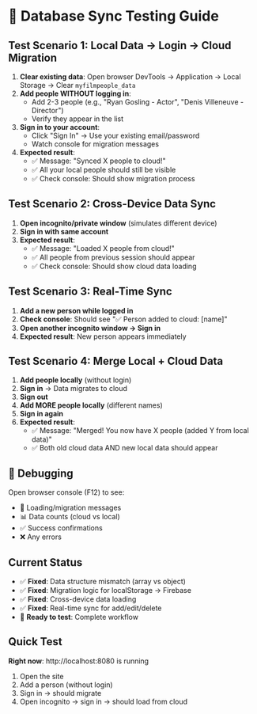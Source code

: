 # 🧪 Database Sync Testing Guide

## Test Scenario 1: Local Data → Login → Cloud Migration

1. **Clear existing data**: Open browser DevTools → Application → Local Storage → Clear `myfilmpeople_data`
2. **Add people WITHOUT logging in**:
   - Add 2-3 people (e.g., "Ryan Gosling - Actor", "Denis Villeneuve - Director")
   - Verify they appear in the list
3. **Sign in to your account**:
   - Click "Sign In" → Use your existing email/password
   - Watch console for migration messages
4. **Expected result**: 
   - ✅ Message: "Synced X people to cloud!"
   - ✅ All your local people should still be visible
   - ✅ Check console: Should show migration process

## Test Scenario 2: Cross-Device Data Sync

1. **Open incognito/private window** (simulates different device)
2. **Sign in with same account**
3. **Expected result**:
   - ✅ Message: "Loaded X people from cloud!"
   - ✅ All people from previous session should appear
   - ✅ Check console: Should show cloud data loading

## Test Scenario 3: Real-Time Sync

1. **Add a new person while logged in**
2. **Check console**: Should see "✅ Person added to cloud: [name]"
3. **Open another incognito window → Sign in**
4. **Expected result**: New person appears immediately

## Test Scenario 4: Merge Local + Cloud Data

1. **Add people locally** (without login)
2. **Sign in** → Data migrates to cloud
3. **Sign out** 
4. **Add MORE people locally** (different names)
5. **Sign in again**
6. **Expected result**: 
   - ✅ Message: "Merged! You now have X people (added Y from local data)"
   - ✅ Both old cloud data AND new local data should appear

## 🐛 Debugging

Open browser console (F12) to see:
- 🔄 Loading/migration messages
- 📊 Data counts (cloud vs local)
- ✅ Success confirmations
- ❌ Any errors

## Current Status

- ✅ **Fixed**: Data structure mismatch (array vs object)
- ✅ **Fixed**: Migration logic for localStorage → Firebase
- ✅ **Fixed**: Cross-device data loading
- ✅ **Fixed**: Real-time sync for add/edit/delete
- 🔧 **Ready to test**: Complete workflow

## Quick Test

**Right now**: http://localhost:8080 is running
1. Open the site
2. Add a person (without login)
3. Sign in → should migrate
4. Open incognito → sign in → should load from cloud
